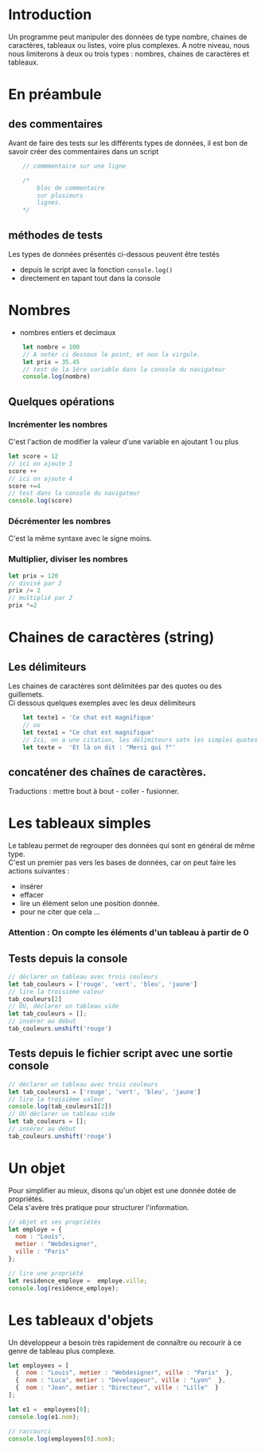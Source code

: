 # Introduction
Un programme peut manipuler des données de type nombre, chaines de caractères, tableaux ou listes, voire plus complexes. 
A notre niveau, nous nous limiterons à deux ou trois types :  nombres, chaines de caractères et tableaux.


# En préambule 
## des commentaires
Avant de faire des tests sur les différents types de données, il est bon de savoir créer des commentaires dans un script
```js
    // commmentaire sur une ligne

    /*
        bloc de commentaire
        sur plusieurs
        lignes.
    */
```
## méthodes de tests
Les types de données présentés ci-dessous peuvent être testés 
- depuis le script avec la fonction `console.log()`
- directement en tapant tout dans la console

# Nombres
- nombres entiers et decimaux
```js
    let nombre = 100
    // A noter ci dessous le point, et non la virgule.
    let prix = 35.45
    // test de la 1ère variable dans la console du navigateur
    console.log(nombre)

```
## Quelques opérations 
###  Incrémenter les nombres
C'est l'action de modifier la valeur d'une variable en ajoutant 1 ou plus
```js
let score = 12
// ici on ajoute 1
score ++ 
// ici on ajoute 4
score +=4
// test dans la console du navigateur
console.log(score)
```
### Décrémenter les nombres
C'est la même syntaxe avec le signe moins.

### Multiplier, diviser les nombres
```js
let prix = 120
// divisé par 2
prix /= 2
// multiplié par 2
prix *=2
```
# Chaines de caractères (string)
## Les délimiteurs 
Les chaines de caractères sont délimitées par des quotes ou des guillemets.  
Ci dessous quelques exemples avec les deux délimiteurs
```js
    let texte1 = 'Ce chat est magnifique'
    // ou
    let texte1 = "Ce chat est magnifique"
    // Ici, on a une citation, les délimiteurs sotn les simples quotes
    let texte =  'Et là on dit : "Merci qui ?"'
```
## concaténer des chaînes de caractères.
Traductions : mettre bout à bout  - coller - fusionner.

# Les tableaux simples 
Le tableau permet de regrouper des données qui sont en général de même type.   
C'est un premier pas vers les bases de données, car on peut faire les actions suivantes : 
- insérer 
- effacer
- lire un élément selon une position donnée.
- pour ne citer que cela ... 
###  Attention : On compte les éléments d'un tableau  à partir de 0

## Tests depuis la console
```js
// déclarer un tableau avec trois couleurs
let tab_couleurs = ['rouge', 'vert', 'bleu', 'jaune']
// lire la troisième valeur
tab_couleurs[2]  
// OU, déclarer un tableau vide
let tab_couleurs = [];
// insérer au début
tab_couleurs.unshift('rouge')

```
## Tests depuis le fichier script avec une sortie console
```js
// déclarer un tableau avec trois couleurs
let tab_couleurs1 = ['rouge', 'vert', 'bleu', 'jaune']
// lire la troisième valeur
console.log(tab_couleurs1[2])
// OU déclarer un tableau vide
let tab_couleurs = [];
// insérer au début
tab_couleurs.unshift('rouge')

```

# Un objet
Pour simplifier au mieux, disons qu'un objet est une donnée dotée de propriétés.  
Cela s'avère très pratique pour structurer l'information.
```javascript
// objet et ses propriétés
let employe = {  
  nom : "Louis", 
  metier : "Webdesigner", 
  ville : "Paris"  
};

// lire une propriété
let residence_employe =  employe.ville;
console.log(residence_employe);
```

# Les tableaux d'objets
Un développeur a besoin très rapidement de connaître ou recourir à ce genre de tableau plus complexe. 

```javascript
let employees = [
  {  nom : "Louis", metier : "Webdesigner", ville : "Paris"  },
  {  nom : "Luca", metier : "Développeur", ville : "Lyon"  },
  {  nom : "Jean", metier : "Directeur", ville : "Lille"  }
];

let e1 =  employees[0];
console.log(e1.nom);

// raccourci
console.log(employees[0].nom);
```




